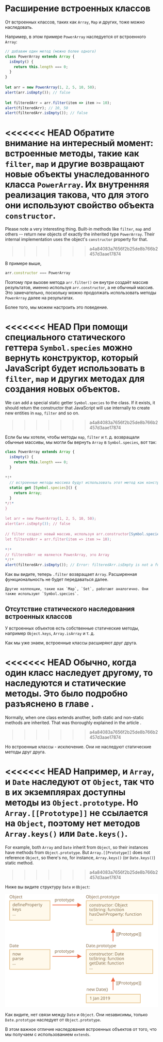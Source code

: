 
# Расширение встроенных классов

От встроенных классов, таких как `Array`, `Map` и других, тоже можно наследовать.

Например, в этом примере `PowerArray` наследуется от встроенного `Array`:

```js run
// добавим один метод (можно более одного)
class PowerArray extends Array {
  isEmpty() {
    return this.length === 0;
  }
}

let arr = new PowerArray(1, 2, 5, 10, 50);
alert(arr.isEmpty()); // false

let filteredArr = arr.filter(item => item >= 10);
alert(filteredArr); // 10, 50
alert(filteredArr.isEmpty()); // false
```

<<<<<<< HEAD
Обратите внимание на интересный момент: встроенные методы, такие как `filter`, `map` и другие возвращают новые объекты унаследованного класса `PowerArray`. Их внутренняя реализация такова, что для этого они используют свойство объекта `constructor`.
=======
Please note a very interesting thing. Built-in methods like `filter`, `map` and others -- return new objects of exactly the inherited type `PowerArray`. Their internal implementation uses the object's `constructor` property for that.
>>>>>>> a4a84083a7656f2b25de8b766b2457d3aae17874

В примере выше,
```js
arr.constructor === PowerArray
```

Поэтому при вызове метода `arr.filter()` он внутри создаёт массив результатов, именно используя `arr.constructor`, а не обычный массив. Это замечательно, поскольку можно продолжать использовать методы `PowerArray` далее на результатах.

Более того, мы можем настроить это поведение.

<<<<<<< HEAD
При помощи специального статического геттера `Symbol.species` можно вернуть конструктор, который JavaScript будет использовать в `filter`, `map` и других методах для создания новых объектов.
=======
We can add a special static getter `Symbol.species` to the class. If it exists, it should return the constructor that JavaScript will use internally to create new entities in `map`, `filter` and so on.
>>>>>>> a4a84083a7656f2b25de8b766b2457d3aae17874

Если бы мы хотели, чтобы методы `map`, `filter` и т. д. возвращали обычные массивы, мы могли бы вернуть `Array` в `Symbol.species`, вот так:

```js run
class PowerArray extends Array {
  isEmpty() {
    return this.length === 0;
  }

*!*
  // встроенные методы массива будут использовать этот метод как конструктор
  static get [Symbol.species]() {
    return Array;
  }
*/!*
}

let arr = new PowerArray(1, 2, 5, 10, 50);
alert(arr.isEmpty()); // false

// filter создаст новый массив, используя arr.constructor[Symbol.species] как конструктор
let filteredArr = arr.filter(item => item >= 10);

*!*
// filteredArr не является PowerArray, это Array
*/!*
alert(filteredArr.isEmpty()); // Error: filteredArr.isEmpty is not a function
```

Как вы видите, теперь `.filter` возвращает `Array`. Расширенная функциональность не будет передаваться далее.

```smart header="Аналогично работают другие коллекции"
Другие коллекции, такие как `Map`, `Set`, работают аналогично. Они также используют `Symbol.species`.
```

## Отсутствие статического наследования встроенных классов

У встроенных объектов есть собственные статические методы, например `Object.keys`, `Array.isArray` и т. д.

Как мы уже знаем, встроенные классы расширяют друг друга.

<<<<<<< HEAD
Обычно, когда один класс наследует другому, то наследуются и статические методы. Это было подробно разъяснено в главе [](info:static-properties-methods#statics-and-inheritance).
=======
Normally, when one class extends another, both static and non-static methods are inherited. That was thoroughly explained in the article [](info:static-properties-methods#statics-and-inheritance).
>>>>>>> a4a84083a7656f2b25de8b766b2457d3aae17874

Но встроенные классы - исключение. Они не наследуют статические методы друг друга.

<<<<<<< HEAD
Например, и `Array`, и `Date` наследуют от `Object`, так что в их экземплярах доступны методы из `Object.prototype`. Но `Array.[[Prototype]]` не ссылается на `Object`, поэтому нет методов `Array.keys()` или `Date.keys()`.
=======
For example, both `Array` and `Date` inherit from `Object`, so their instances have methods from `Object.prototype`. But `Array.[[Prototype]]` does not reference `Object`, so there's no, for instance, `Array.keys()` (or `Date.keys()`) static method.
>>>>>>> a4a84083a7656f2b25de8b766b2457d3aae17874

Ниже вы видите структуру `Date` и `Object`:

![](object-date-inheritance.svg)

Как видите, нет связи между `Date` и `Object`. Они независимы, только `Date.prototype` наследует от `Object.prototype`.

В этом важное отличие наследования встроенных объектов от того, что мы получаем с использованием `extends`.
